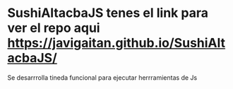 # SushiAltacbaJS tenes el link para ver el repo aqui https://javigaitan.github.io/SushiAltacbaJS/
Se desarrrolla tineda funcional para ejecutar herrramientas de Js


